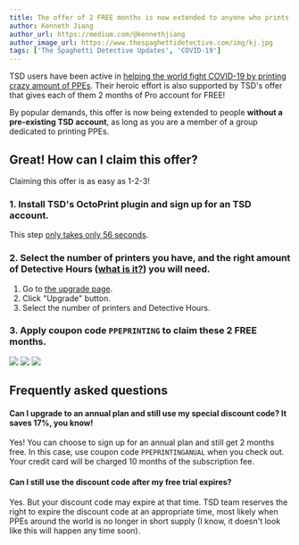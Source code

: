 ```yaml
---
title: The offer of 2 FREE months is now extended to anyone who prints PPEs
author: Kenneth Jiang
author_url: https://medium.com/@kennethjiang
author_image_url: https://www.thespaghettidetective.com/img/kj.jpg
tags: ['The Spaghetti Detective Updates', 'COVID-19']
---
```


TSD users have been active in [helping the world fight COVID-19 by printing crazy amount of PPEs](/blog/2020/03/25/3d-printing-makers-fight-against-covid-19-coronavirus). Their heroic effort is also supported by TSD's offer that gives each of them 2 months of Pro account for FREE!

By popular demands, this offer is now being extended to people **without a pre-existing TSD account**, as long as you are a member of a group dedicated to printing PPEs.

<!-- truncate -->

## Great! How can I claim this offer?

Claiming this offer is as easy as 1-2-3!

### 1. Install TSD's OctoPrint plugin and sign up for an TSD account.

This step [only takes only 56 seconds](/docs/user_guides/octoprint-plugin-setup).

### 2. Select the number of printers you have, and the right amount of Detective Hours ([what is it?](/docs/user_guides/how-does-detective-hour-work)) you will need.

1. Go to [the upgrade page](https://app.thespaghettidetective.com/ent_pub/pricing/).
1. Click "Upgrade" button.
1. Select the number of printers and Detective Hours.

### 3. Apply coupon code `PPEPRINTING` to claim these 2 FREE months.

![](/img/blogs/ppe-offer-2.png)
![](/img/blogs/ppe-offer-3.png)
![](/img/blogs/ppe-offer-4.png)

## Frequently asked questions

#### Can I upgrade to an annual plan and still use my special discount code? It saves 17%, you know!

Yes! You can choose to sign up for an annual plan and still get 2 months free. In this case, use coupon code `PPEPRINTINGANUAL` when you check out. Your credit card will be charged 10 months of the subscription fee.

#### Can I still use the discount code after my free trial expires?

Yes. But your discount code may expire at that time. TSD team reserves the right to expire the discount code at an appropriate time, most likely when PPEs around the world is no longer in short supply (I know, it doesn't look like this will happen any time soon).
